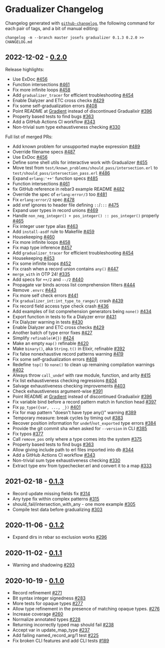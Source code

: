 # Gradualizer Changelog

Changelog generated with [`github-changelog`](https://github.com/cfpb/github-changelog),
the following command for each pair of tags, and a bit of manual editing:

```
changelog -m --branch master josefs gradualizer 0.1.3 0.2.0 >> CHANGELOG.md
```


## 2022-12-02 - [0.2.0](https://github.com/josefs/Gradualizer/compare/0.1.3...0.2.0)

Release highlights:

- Use ExDoc [#456](https://github.com/josefs/gradualizer/pull/456)
- Function intersections [#461](https://github.com/josefs/gradualizer/pull/461)
- Fix more infinite loops [#458](https://github.com/josefs/gradualizer/pull/458)
- Add `gradualizer_tracer` for efficient troubleshooting [#454](https://github.com/josefs/gradualizer/pull/454)
- Enable Dialyzer and ETC cross checks [#429](https://github.com/josefs/gradualizer/pull/429)
- Fix some self-gradualization errors [#408](https://github.com/josefs/gradualizer/pull/408)
- Point README at [Gradient](https://github.com/esl/gradient) instead of discontinued Gradualixir [#396](https://github.com/josefs/gradualizer/pull/396)
- Property based tests to find bugs [#363](https://github.com/josefs/gradualizer/pull/363)
- Add a GitHub Actions CI workflow [#343](https://github.com/josefs/gradualizer/pull/343)
- Non-trivial sum type exhaustiveness checking [#330](https://github.com/josefs/gradualizer/pull/330)

Full list of merged PRs:

- Add known problem for unsupported maybe expression [#489](https://github.com/josefs/gradualizer/pull/489)
- Override filename specs [#487](https://github.com/josefs/gradualizer/pull/487)
- Use ExDoc [#456](https://github.com/josefs/gradualizer/pull/456)
- Define some shell utils for interactive work with Gradualizer [#455](https://github.com/josefs/gradualizer/pull/455)
- Move test from `test/known_problems/should_pass/intersection.erl` to `test/should_pass/intersection_pass.erl` [#486](https://github.com/josefs/gradualizer/pull/486)
- Expand `erlang:'++'` function specs [#485](https://github.com/josefs/gradualizer/pull/485)
- Function intersections [#461](https://github.com/josefs/gradualizer/pull/461)
- fix GitHub reference in rebar3 example README [#482](https://github.com/josefs/gradualizer/pull/482)
- Override the spec of `erlang:error/3` too [#481](https://github.com/josefs/gradualizer/pull/481)
- Fix `erlang:error/2` spec [#478](https://github.com/josefs/gradualizer/pull/478)
- add xref ignores to header file defining `::`/`:::` [#475](https://github.com/josefs/gradualizer/pull/475)
- Expand user types in record unions [#469](https://github.com/josefs/gradualizer/pull/469)
- Handle `non_neg_integer() + pos_integer() :: pos_integer()` properly [#465](https://github.com/josefs/gradualizer/pull/465)
- Fix integer user type alias [#463](https://github.com/josefs/gradualizer/pull/463)
- Add `install-asdf` rule to Makefile [#459](https://github.com/josefs/gradualizer/pull/459)
- Housekeeping [#460](https://github.com/josefs/gradualizer/pull/460)
- Fix more infinite loops [#458](https://github.com/josefs/gradualizer/pull/458)
- Fix map type inference [#457](https://github.com/josefs/gradualizer/pull/457)
- Add `gradualizer_tracer` for efficient troubleshooting [#454](https://github.com/josefs/gradualizer/pull/454)
- Housekeeping [#453](https://github.com/josefs/gradualizer/pull/453)
- Fix some infinite loops [#452](https://github.com/josefs/gradualizer/pull/452)
- Fix crash when a record union contains `any()` [#447](https://github.com/josefs/gradualizer/pull/447)
- `merge_with` in OTP 24! [#335](https://github.com/josefs/gradualizer/pull/335)
- Add specs for `++/2` and `--/2` [#440](https://github.com/josefs/gradualizer/pull/440)
- Propagate var binds across list comprehension filters [#444](https://github.com/josefs/gradualizer/pull/444)
- Remove `.envrc` [#443](https://github.com/josefs/gradualizer/pull/443)
- Fix more self check errors [#441](https://github.com/josefs/gradualizer/pull/441)
- Fix `gradualizer_int:int_type_to_range/1` crash [#439](https://github.com/josefs/gradualizer/pull/439)
- Fix record field access type check crash [#436](https://github.com/josefs/gradualizer/pull/436)
- Add examples of list comprehension generators being `none()` [#434](https://github.com/josefs/gradualizer/pull/434)
- Export function in tests to fix a Dialyzer error [#431](https://github.com/josefs/gradualizer/pull/431)
- Fix Dialyzer warning in tests [#430](https://github.com/josefs/gradualizer/pull/430)
- Enable Dialyzer and ETC cross checks [#429](https://github.com/josefs/gradualizer/pull/429)
- Another batch of type error fixes [#427](https://github.com/josefs/gradualizer/pull/427)
- Simplify `refinable(#{})` [#424](https://github.com/josefs/gradualizer/pull/424)
- Make an empty `map()` refinable [#420](https://github.com/josefs/gradualizer/pull/420)
- Make `binary()`, aka `String.t()` in Elixir, refinable [#392](https://github.com/josefs/gradualizer/pull/392)
- Fix false nonexhaustive record patterns warning [#419](https://github.com/josefs/gradualizer/pull/419)
- Fix some self-gradualization errors [#408](https://github.com/josefs/gradualizer/pull/408)
- Redefine `top()` to `none()` to clean up remaining compilation warnings [#402](https://github.com/josefs/gradualizer/pull/402)
- Always throw `call_undef` with raw module, function, and arity [#415](https://github.com/josefs/gradualizer/pull/415)
- Fix list exhaustiveness checking regressions [#404](https://github.com/josefs/gradualizer/pull/404)
- Salvage exhaustiveness checking improvements [#403](https://github.com/josefs/gradualizer/pull/403)
- Check exhaustiveness argument-wise [#391](https://github.com/josefs/gradualizer/pull/391)
- Point README at [Gradient](https://github.com/esl/gradient) instead of discontinued Gradualixir [#396](https://github.com/josefs/gradualizer/pull/396)
- Fix variable bind before a record pattern match in function head [#397](https://github.com/josefs/gradualizer/pull/397)
- Fix `pp_type({var, ..., _})` [#401](https://github.com/josefs/gradualizer/pull/401)
- Fix for map pattern "doesn't have type any()" warning [#389](https://github.com/josefs/gradualizer/pull/389)
- Temporary measure: break cycles by timing out [#383](https://github.com/josefs/gradualizer/pull/383)
- Recover position information for `undef`/`not_exported` type errors [#384](https://github.com/josefs/gradualizer/pull/384)
- Provide the git commit sha when asked for `--version` in CLI [#385](https://github.com/josefs/gradualizer/pull/385)
- Fix typos [#377](https://github.com/josefs/gradualizer/pull/377)
- Call `remove_pos` only where a type comes into the system [#375](https://github.com/josefs/gradualizer/pull/375)
- Property based tests to find bugs [#363](https://github.com/josefs/gradualizer/pull/363)
- Allow giving include path to erl files imported into db [#344](https://github.com/josefs/gradualizer/pull/344)
- Add a GitHub Actions CI workflow [#343](https://github.com/josefs/gradualizer/pull/343)
- Non-trivial sum type exhaustiveness checking [#330](https://github.com/josefs/gradualizer/pull/330)
- Extract type env from typechecker.erl and convert it to a map [#333](https://github.com/josefs/gradualizer/pull/333)


## 2021-02-18 - [0.1.3](https://github.com/josefs/Gradualizer/compare/0.1.2...0.1.3)

- Record update missing fields fix [#314](https://github.com/josefs/gradualizer/pull/314)
- Any type fix within complex patterns [#315](https://github.com/josefs/gradualizer/pull/315)
- should_fail/intersection_with_any - one more example [#305](https://github.com/josefs/gradualizer/pull/305)
- Compile test data before gradualizing  [#303](https://github.com/josefs/gradualizer/pull/303)


## 2020-11-06 - [0.1.2](https://github.com/josefs/Gradualizer/compare/0.1.1...0.1.2)

- Expand dirs in rebar so exclusion works [#296](https://github.com/josefs/gradualizer/pull/296)


## 2020-11-02 - [0.1.1](https://github.com/josefs/Gradualizer/compare/0.1.0...0.1.1)

- Warning and shadowing [#293](https://github.com/josefs/gradualizer/pull/293)


## 2020-10-19 - [0.1.0](https://github.com/josefs/Gradualizer/compare/0.0.0...0.1.0)

- Record refinement [#271](https://github.com/josefs/gradualizer/pull/271)
- Bit syntax integer signedness [#283](https://github.com/josefs/gradualizer/pull/283)
- More tests for opaque types [#277](https://github.com/josefs/gradualizer/pull/277)
- Allow type refinement in the presence of matching opaque types. [#276](https://github.com/josefs/gradualizer/pull/276)
- Increase coverage [#260](https://github.com/josefs/gradualizer/pull/260)
- Normalize annotated types [#228](https://github.com/josefs/gradualizer/pull/228)
- Returning incorrectly typed map should fail [#238](https://github.com/josefs/gradualizer/pull/238)
- Accept var in update_map_type [#237](https://github.com/josefs/gradualizer/pull/237)
- Add failing named_record_arg/1 test [#225](https://github.com/josefs/gradualizer/pull/225)
- Fix broken CLI features and add CLI tests [#189](https://github.com/josefs/gradualizer/pull/189)
